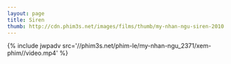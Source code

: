 ```yaml
---
layout: page
title: Siren
thumb: http://cdn.phim3s.net/images/films/thumb/my-nhan-ngu-siren-2010.jpg
---
```

{% include jwpadv src='//phim3s.net/phim-le/my-nhan-ngu_2371/xem-phim//video.mp4' %}